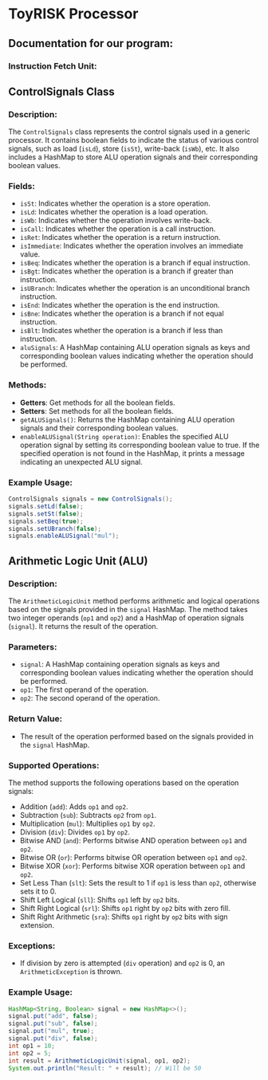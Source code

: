 # ToyRISK Processor
## Documentation for our program:

### Instruction Fetch Unit:

## ControlSignals Class

### Description:
The `ControlSignals` class represents the control signals used in a generic processor. It contains boolean fields to indicate the status of various control signals, such as load (`isLd`), store (`isSt`), write-back (`isWb`), etc. It also includes a HashMap to store ALU operation signals and their corresponding boolean values.

### Fields:
- `isSt`: Indicates whether the operation is a store operation.
- `isLd`: Indicates whether the operation is a load operation.
- `isWb`: Indicates whether the operation involves write-back.
- `isCall`: Indicates whether the operation is a call instruction.
- `isRet`: Indicates whether the operation is a return instruction.
- `isImmediate`: Indicates whether the operation involves an immediate value.
- `isBeq`: Indicates whether the operation is a branch if equal instruction.
- `isBgt`: Indicates whether the operation is a branch if greater than instruction.
- `isUBranch`: Indicates whether the operation is an unconditional branch instruction.
- `isEnd`: Indicates whether the operation is the end instruction.
- `isBne`: Indicates whether the operation is a branch if not equal instruction.
- `isBlt`: Indicates whether the operation is a branch if less than instruction.
- `aluSignals`: A HashMap containing ALU operation signals as keys and corresponding boolean values indicating whether the operation should be performed.

### Methods:
- **Getters**: Get methods for all the boolean fields.
- **Setters**: Set methods for all the boolean fields.
- `getALUSignals()`: Returns the HashMap containing ALU operation signals and their corresponding boolean values.
- `enableALUSignal(String operation)`: Enables the specified ALU operation signal by setting its corresponding boolean value to true. If the specified operation is not found in the HashMap, it prints a message indicating an unexpected ALU signal.

### Example Usage:
```java
ControlSignals signals = new ControlSignals();
signals.setLd(false);
signals.setSt(false);
signals.setBeq(true);
signals.setUBranch(false);
signals.enableALUSignal("mul");
```

## Arithmetic Logic Unit (ALU)

### Description:
The `ArithmeticLogicUnit` method performs arithmetic and logical operations based on the signals provided in the `signal` HashMap. The method takes two integer operands (`op1` and `op2`) and a HashMap of operation signals (`signal`). It returns the result of the operation.

### Parameters:
- `signal`: A HashMap containing operation signals as keys and corresponding boolean values indicating whether the operation should be performed.
- `op1`: The first operand of the operation.
- `op2`: The second operand of the operation.

### Return Value:
- The result of the operation performed based on the signals provided in the `signal` HashMap.

### Supported Operations:
The method supports the following operations based on the operation signals:
- Addition (`add`): Adds `op1` and `op2`.
- Subtraction (`sub`): Subtracts `op2` from `op1`.
- Multiplication (`mul`): Multiplies `op1` by `op2`.
- Division (`div`): Divides `op1` by `op2`.
- Bitwise AND (`and`): Performs bitwise AND operation between `op1` and `op2`.
- Bitwise OR (`or`): Performs bitwise OR operation between `op1` and `op2`.
- Bitwise XOR (`xor`): Performs bitwise XOR operation between `op1` and `op2`.
- Set Less Than (`slt`): Sets the result to 1 if `op1` is less than `op2`, otherwise sets it to 0.
- Shift Left Logical (`sll`): Shifts `op1` left by `op2` bits.
- Shift Right Logical (`srl`): Shifts `op1` right by `op2` bits with zero fill.
- Shift Right Arithmetic (`sra`): Shifts `op1` right by `op2` bits with sign extension.

### Exceptions:
- If division by zero is attempted (`div` operation) and `op2` is 0, an `ArithmeticException` is thrown.

### Example Usage:
```java
HashMap<String, Boolean> signal = new HashMap<>();
signal.put("add", false);
signal.put("sub", false);
signal.put("mul", true);
signal.put("div", false);
int op1 = 10;
int op2 = 5;
int result = ArithmeticLogicUnit(signal, op1, op2);
System.out.println("Result: " + result); // Will be 50
```
